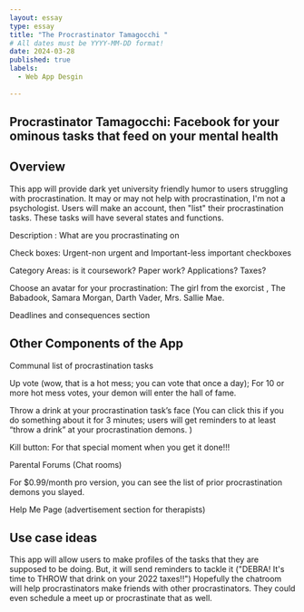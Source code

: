 ```yaml
---
layout: essay
type: essay
title: "The Procrastinator Tamagocchi "
# All dates must be YYYY-MM-DD format!
date: 2024-03-28
published: true
labels:
  - Web App Desgin 
  
---
```







## Procrastinator Tamagocchi: Facebook for your ominous tasks that feed on your mental health

## Overview

This app will provide dark yet university friendly humor to users struggling with procrastination. It may or may not help with procrastination, I'm not a psychologist. Users will make an account, then "list" their procrastination tasks. These tasks will have several states and functions. 

Description : What are you procrastinating on 

Check boxes: Urgent-non urgent and Important-less important checkboxes

Category Areas: is it coursework? Paper work? Applications? Taxes? 

Choose an avatar for your procrastination: The girl from the exorcist , The Babadook, Samara Morgan, Darth Vader, Mrs. Sallie Mae. 

Deadlines and consequences section 

## Other Components of the App 

Communal list of procrastination tasks 

Up vote (wow, that is a hot mess; you can vote that once a day); For 10 or more hot mess votes, your demon will enter the hall of fame. 

Throw a drink at your procrastination task’s face (You can click this if you do something about it for 3 minutes; users will get reminders to at least “throw a drink” at your procrastination demons. )

Kill button: For that special moment when you get it done!!!

Parental Forums (Chat rooms) 

For $0.99/month pro version, you can see the list of prior procrastination demons you slayed. 

Help Me Page (advertisement section for therapists) 


## Use case ideas
This app will allow users to make profiles of the tasks that they are supposed to be doing. But, it will send reminders to tackle it ("DEBRA! It's time to THROW that drink on your 2022 taxes!!") Hopefully the chatroom will help procrastinators make friends with other procrastinators. They could even schedule a meet up or procrastinate that as well. 
